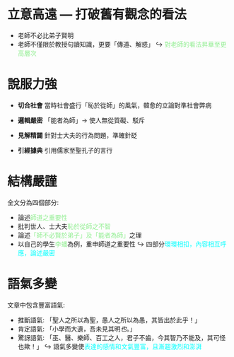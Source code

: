 # 立意高遠 — 打破舊有觀念的看法
- 老師不必比弟子賢明
- 老師不僅限於教授句讀知識，更要「傳道、解惑」
↪ <span style="color: lightgreen">對老師的看法昇華至更高層次</span>

# 說服力強
- **切合社會**
  當時社會盛行「恥於從師」的風氣，韓愈的立論對準社會弊病

- **邏輯嚴密**
  「能者為師」→ 使人無從質礙、駁斥

- **見解精闢**
  針對士大夫的行為問題，準確針砭

- **引經據典**
  引用儒家至聖孔子的言行

# 結構嚴謹
全文分為四個部分:
- 論述<span style="color: lightgreen">師道之重要性</span>
- 批判世人、士大夫<span style="color: lightgreen">恥於從師之不智</span>
- 論述<span style="color: lightgreen">「師不必賢於弟子」及「能者為師」</span>之理
- 以自己的學生<span style="color: lightgreen">李蟠</span>為例，重申師道之重要性
↪ 四部分<span style="color: aqua">環環相扣，內容相互呼應，論述嚴密</span>

# 語氣多變
文章中包含豐富語氣:
- 推斷語氣: 「聖人之所以為聖，愚人之所以為愚，其皆出於此乎！」
- 肯定語氣: 「小學而大遺，吾未見其明*也*。」
- 驚訝語氣: 「巫、醫、樂師、百工之人，君子不齒，今其智乃不能及，其可怪也歟！」
↪ 語氣多變使<span style="color: aqua">表達的感情和文氣豐富，且漸趨激烈和澎湃</span>
